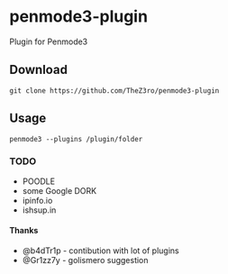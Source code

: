# penmode3-plugin
Plugin for Penmode3

## Download
`git clone https://github.com/TheZ3ro/penmode3-plugin`

## Usage
`penmode3 --plugins /plugin/folder`

### TODO

 * POODLE
 * some Google DORK
 * ipinfo.io
 * ishsup.in

#### Thanks

 * @b4dTr1p - contibution with lot of plugins
 * @Gr1zz7y - golismero suggestion
